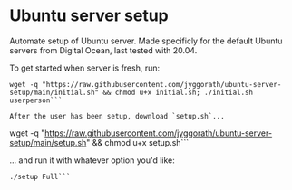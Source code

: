 # Ubuntu server setup
Automate setup of Ubuntu server. Made specificly for the default Ubuntu servers from Digital Ocean, last tested with 20.04.

To get started when server is fresh, run:
```
wget -q "https://raw.githubusercontent.com/jyggorath/ubuntu-server-setup/main/initial.sh" && chmod u+x initial.sh; ./initial.sh userperson```

After the user has been setup, download `setup.sh`...
```
wget -q "https://raw.githubusercontent.com/jyggorath/ubuntu-server-setup/main/setup.sh" && chmod u+x setup.sh```

... and run it with whatever option you'd like:
```
./setup Full```